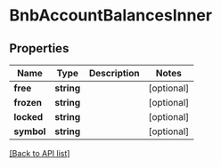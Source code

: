 # BnbAccountBalancesInner

## Properties

Name | Type | Description | Notes
------------ | ------------- | ------------- | -------------
**free** | **string** |  | [optional]
**frozen** | **string** |  | [optional]
**locked** | **string** |  | [optional]
**symbol** | **string** |  | [optional]

[[Back to API list]](../../README.md#api-endpoints)
